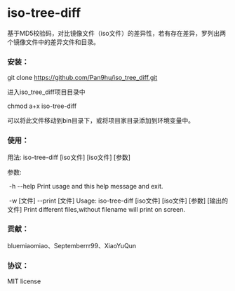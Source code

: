 # iso-tree-diff

基于MD5校验码，对比镜像文件（iso文件）的差异性，若有存在差异，罗列出两个镜像文件中的差异文件和目录。



### 安装：

git clone https://github.com/Pan9hu/iso_tree_diff.git

进入iso_tree_diff项目目录中

chmod a+x iso-tree-diff 

可以将此文件移动到bin目录下，或将项目家目录添加到环境变量中。



### 使用：

用法: iso-tree-diff [iso文件] [iso文件] [参数] 

参数: 

​		 -h --help    Print usage and this help message and exit.

​		-w [文件] --print [文件]   Usage: iso-tree-diff [iso文件] [iso文件] [参数] [输出的文件] Print different files,without filename will print on screen.



### 贡献：

bluemiaomiao、Septemberrr99、XiaoYuQun

### 协议：

MIT license
